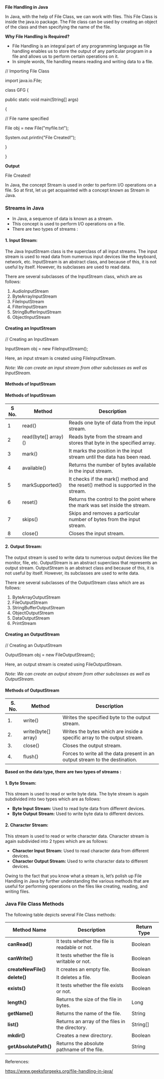 **File Handling in Java**

In Java, with the help of File Class, we can work with files. This File Class is inside the java.io package. The File class can be used by creating an object of the class and then specifying the name of the file.

**Why File Handling is Required?**

-   File Handling is an integral part of any programming language as file handling enables us to store the output of any particular program in a file and allows us to perform certain operations on it.
-   In simple words, file handling means reading and writing data to a file.

// Importing File Class

import java.io.File;

class GFG {

public static void main(String[] args)

{

// File name specified

File obj = new File("myfile.txt");

System.out.println("File Created!");

}

}

**Output**

File Created!

In Java, the concept Stream is used in order to perform I/O operations on a file. So at first, let us get acquainted with a concept known as Stream in Java.

### Streams in Java

-   In Java, a sequence of data is known as a stream.
-   This concept is used to perform I/O operations on a file.
-   There are two types of streams :

#### **1. Input Stream:**

The Java InputStream class is the superclass of all input streams. The input stream is used to read data from numerous input devices like the keyboard, network, etc. InputStream is an abstract class, and because of this, it is not useful by itself. However, its subclasses are used to read data.

There are several subclasses of the InputStream class, which are as follows:

1.  AudioInputStream
2.  ByteArrayInputStream
3.  FileInputStream
4.  FilterInputStream
5.  StringBufferInputStream
6.  ObjectInputStream

#### Creating an InputStream

// Creating an InputStream

InputStream obj = new FileInputStream();

Here, an input stream is created using FileInputStream.

*Note: We can create an input stream from other subclasses as well as InputStream.*

#### Methods of InputStream

#### Methods of InputStream

| S No. | Method               | Description                                                                       |
|-------|----------------------|-----------------------------------------------------------------------------------|
| 1     | read()               | Reads one byte of data from the input stream.                                     |
| 2     | read(byte[] array)() | Reads byte from the stream and stores that byte in the specified array.           |
| 3     | mark()               | It marks the position in the input stream until the data has been read.           |
| 4     | available()          | Returns the number of bytes available in the input stream.                        |
| 5     | markSupported()      | It checks if the mark() method and the reset() method is supported in the stream. |
| 6     | reset()              | Returns the control to the point where the mark was set inside the stream.        |
| 7     | skips()              | Skips and removes a particular number of bytes from the input stream.             |
| 8     | close()              | Closes the input stream.                                                          |

#### **2. Output Stream:**

The output stream is used to write data to numerous output devices like the monitor, file, etc. OutputStream is an abstract superclass that represents an output stream. OutputStream is an abstract class and because of this, it is not useful by itself. However, its subclasses are used to write data.

There are several subclasses of the OutputStream class which are as follows:

1.  ByteArrayOutputStream
2.  FileOutputStream
3.  StringBufferOutputStream
4.  ObjectOutputStream
5.  DataOutputStream
6.  PrintStream

#### Creating an OutputStream

// Creating an OutputStream

OutputStream obj = new FileOutputStream();

Here, an output stream is created using FileOutputStream.

*Note: We can create an output stream from other subclasses as well as OutputStream.*

#### Methods of OutputStream

| S. No. | Method              | Description                                                                  |
|--------|---------------------|------------------------------------------------------------------------------|
| 1.     | write()             | Writes the specified byte to the output stream.                              |
| 2.     | write(byte[] array) | Writes the bytes which are inside a specific array to the output stream.     |
| 3.     | close()             | Closes the output stream.                                                    |
| 4.     | flush()             | Forces to write all the data present in an output stream to the destination. |

**Based on the data type, there are two types of streams :**

#### **1. Byte Stream:**

This stream is used to read or write byte data. The byte stream is again subdivided into two types which are as follows:

-   **Byte Input Stream:** Used to read byte data from different devices.
-   **Byte Output Stream:** Used to write byte data to different devices.

#### **2. Character Stream:**

This stream is used to read or write character data. Character stream is again subdivided into 2 types which are as follows:

-   **Character Input Stream:** Used to read character data from different devices.
-   **Character Output Stream:** Used to write character data to different devices.

Owing to the fact that you know what a stream is, let’s polish up File Handling in Java by further understanding the various methods that are useful for performing operations on the files like creating, reading, and writing files.

### Java File Class Methods

The following table depicts several File Class methods:

| Method Name           | Description                                     | Return Type |
|-----------------------|-------------------------------------------------|-------------|
| **canRead()**         | It tests whether the file is readable or not.   | Boolean     |
| **canWrite()**        | It tests whether the file is writable or not.   | Boolean     |
| **createNewFile()**   | It creates an empty file.                       | Boolean     |
| **delete()**          | It deletes a file.                              | Boolean     |
| **exists()**          | It tests whether the file exists or not.        | Boolean     |
| **length()**          | Returns the size of the file in bytes.          | Long        |
| **getName()**         | Returns the name of the file.                   | String      |
| **list()**            | Returns an array of the files in the directory. | String[]    |
| **mkdir()**           | Creates a new directory.                        | Boolean     |
| **getAbsolutePath()** | Returns the absolute pathname of the file.      | String      |

References:

https://www.geeksforgeeks.org/file-handling-in-java/
